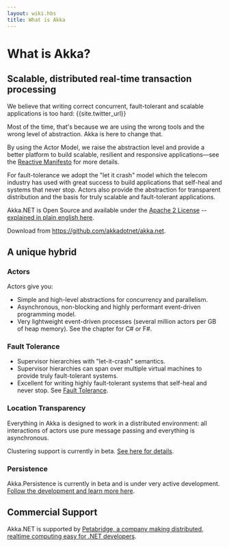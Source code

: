 ```yaml
---
layout: wiki.hbs
title: What is Akka
---
```

# What is Akka?

## Scalable, distributed real-time transaction processing

We believe that writing correct concurrent, fault-tolerant and scalable applications is too hard: {{site.twitter_url}}

Most of the time, that's because we are using the wrong tools and the wrong level of abstraction. Akka is here to change that.

By using the Actor Model, we raise the abstraction level and provide a better platform to build scalable, resilient and responsive applications—see the [Reactive Manifesto](http://www.reactivemanifesto.org/) for more details.

For fault-tolerance we adopt the "let it crash" model which the telecom industry has used with great success to build applications that self-heal and systems that never stop. Actors also provide the abstraction for transparent distribution and the basis for truly scalable and fault-tolerant applications.

Akka.NET is Open Source and available under the [Apache 2 License](http://www.apache.org/licenses/LICENSE-2.0) -- [explained in plain english here](https://www.tldrlegal.com/l/apache2).

Download from https://github.com/akkadotnet/akka.net.

## A unique hybrid
### Actors
Actors give you:

* Simple and high-level abstractions for concurrency and parallelism.
* Asynchronous, non-blocking and highly performant event-driven programming model.
* Very lightweight event-driven processes (several million actors per GB of heap memory).
See the chapter for C# or F#.

### Fault Tolerance
* Supervisor hierarchies with "let-it-crash" semantics.
* Supervisor hierarchies can span over multiple virtual machines to provide truly fault-tolerant systems.
* Excellent for writing highly fault-tolerant systems that self-heal and never stop.
See [Fault Tolerance](Fault%20tolerance).

### Location Transparency
Everything in Akka is designed to work in a distributed environment: all interactions of actors use pure message passing and everything is asynchronous.

Clustering support is currently in beta. [See here for details](https://github.com/akkadotnet/akka.net/pull/400).

### Persistence
Akka.Persistence is currently in beta and is under very active development. [Follow the development and learn more here](https://github.com/Horusiath/akka.net/tree/akka-persistence/src/core/Akka.Persistence).

<!--
TODO
Messages received by an actor can optionally be persisted and replayed when the actor is started or restarted. This allows actors to recover their state, even after the CLR crashes or when being migrated to another node.

You can find more details in the respective chapter for Java or Scala.

-->

<!--
TODO
## C# and F# APIs
Akka has both a C# Documentation and a F# Documentation. -->

## Commercial Support
Akka.NET is supported by [Petabridge, a company making distributed, realtime computing easy for .NET developers](http://petabridge.com).

<!--
TODO
## Akka can be used in two different ways
-->
